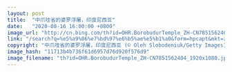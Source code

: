 ```yaml
---
layout: post
title:  "中爪哇省的婆罗浮屠，印度尼西亚"
date:   "2020-08-16 16:00:00 +0800"
image_url: "http://cn.bing.com/th?id=OHR.BorobudurTemple_ZH-CN7851562404_1920x1080.jpg&rf=LaDigue_1920x1080.jpg&pid=hp"
link: "/search?q=%e5%a9%86%e7%bd%97%e6%b5%ae%e5%b1%a0&form=hpcapt&mkt=zh-cn"
copyright: "中爪哇省的婆罗浮屠，印度尼西亚 (© Oleh Slobodeniuk/Getty Images)"
image_hash: "11713b4b736f61d6957d76d920f576d9"
image_filename: "th?id=OHR.BorobudurTemple_ZH-CN7851562404_1920x1080.jpg&rf=LaDigue_1920x1080.jpg&pid=hp"
---
```

